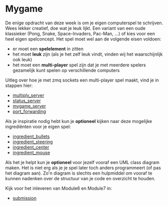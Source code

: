 # Mygame

De enige opdracht van deze week is om je eigen computerspel te
schrijven. Wees lekker creatief, doe wat je leuk lijkt. Een variant
van een oude klassieker (Pong, Snake, Space-Invaders, Pac-Man, ...) of
kies voor een heel eigen spelconcept. Het spel moet wel aan de
volgende eisen voldoen:

- er moet een **spelelement** in zitten
- het moet **leuk** zijn (als je het zelf leuk vindt, vinden wij het waarschijnlijk ook leuk)
- het moet een **multi-player** spel zijn dat je met meerdere spelers gezamelijk kunt spelen op verschillende computers

Uitleg over hoe je met zmq sockets een multi-player spel maakt, vind je in stappen hier:

- [multiply_server](../multiply_server)
- [status_server](../status_server)
- [mygame_server](../mygame_server)
- [port_forwarding](../port_forwarding)

Als je inspiratie nodig hebt kun je **optioneel** kijken naar deze
mogelijke ingrediënten voor je eigen spel:

- [ingredient_bullets](../ingredient_bullets)
- [ingredient_steering](../ingredient_steering)
- [ingredient_center](../ingredient_center)
- [ingredient_mouse](../ingredient_mouse)

Als het je helpt kun je **optioneel** voor jezelf vooraf een UML class
diagram maken. Het is niet erg als je je spel later toch anders
programmeert (of pas het diagram aan). Zo'n diagram is slechts een
hulpmiddel om vooraf te kunnen nadenken over de structuur van je
code en overzicht te houden.

Kijk voor het inleveren van Module6 en Module7 in:

- [submission](../submission)

